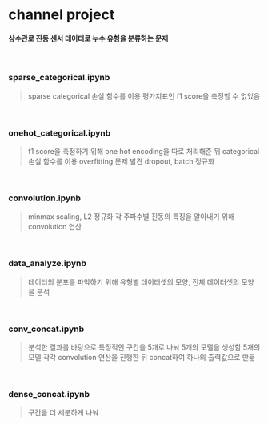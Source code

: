 # channel project

#### 상수관로 진동 센서 데이터로 누수 유형을 분류하는 문제

<br/>

### sparse_categorical.ipynb
> sparse categorical 손실 함수를 이용
> 평가지표인 f1 score을 측정할 수 없었음

<br/>

### onehot_categorical.ipynb
> f1 score을 측정하기 위해 one hot encoding을 따로 처리해준 뒤 categorical 손실 함수를 이용
> overfitting 문제 발견
> dropout, batch 정규화

<br/>

### convolution.ipynb
> minmax scaling, L2 정규화 
> 각 주파수별 진동의 특징을 알아내기 위해 convolution 연산

<br/>

### data_analyze.ipynb
> 데이터의 분포를 파악하기 위해 유형별 데이터셋의 모양, 전체 데이터셋의 모양을 분석

<br/>

### conv_concat.ipynb
> 분석한 결과를 바탕으로 특징적인 구간을 5개로 나눠 5개의 모델을 생성함
> 5개의 모델 각각 convolution 연산을 진행한 뒤 concat하여 하나의 출력값으로 만듦

<br/>

### dense_concat.ipynb
> 구간을 더 세분하게 나눠 
